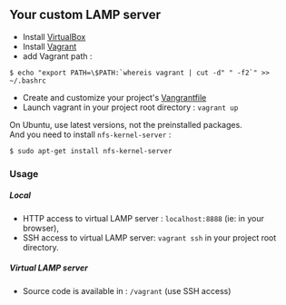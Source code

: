 ## Your custom LAMP server

* Install [VirtualBox](https://www.virtualbox.org/wiki/Downloads)
* Install [Vagrant](http://downloads.vagrantup.com/)
* add Vagrant path : 
```shell
$ echo "export PATH=\$PATH:`whereis vagrant | cut -d" " -f2`" >> ~/.bashrc
```

* Create and customize your project's [Vangrantfile](https://github.com/c2is/VagrantBoxes/blob/master/your-lamp-server/Vagrantfile)
* Launch vagrant in your project root directory : `vagrant up`

On Ubuntu, use latest versions, not the preinstalled packages.  
And you need to install `nfs-kernel-server` :
```shell
$ sudo apt-get install nfs-kernel-server
```

### Usage

##### Local

* HTTP access to virtual LAMP server : `localhost:8888` (ie: in your browser),
* SSH access to virtual LAMP server: `vagrant ssh` in your project root directory.

##### Virtual LAMP server

* Source code is available in : `/vagrant` (use SSH access)